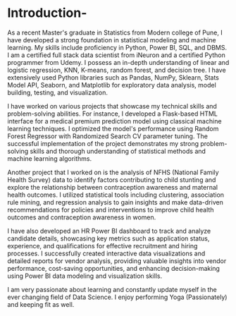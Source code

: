 # Introduction-
As a recent Master's graduate in Statistics from Modern college of Pune, I have developed a strong foundation in statistical modeling and machine learning. My skills include proficiency in Python, Power BI, SQL, and DBMS. I am a certified full stack data scientist from iNeuron and a certified Python programmer from Udemy.
I possess an in-depth understanding of linear and logistic regression, KNN, K-means, random forest, and decision tree. I have extensively used Python libraries such as Pandas, NumPy, Sklearn, Stats Model API, Seaborn, and Matplotlib for exploratory data analysis, model building, testing, and visualization.

I have worked on various projects that showcase my technical skills and problem-solving abilities. For instance, I developed a Flask-based HTML interface for a medical premium prediction model using classical machine learning techniques. I optimized the model's performance using Random Forest Regressor with Randomized Search CV parameter tuning. The successful implementation of the project demonstrates my strong problem-solving skills and thorough understanding of statistical methods and machine learning algorithms.

Another project that I worked on is the analysis of NFHS (National Family Health Survey) data to identify factors contributing to child stunting and explore the relationship between contraception awareness and maternal health outcomes. I utilized statistical tools including clustering, association rule mining, and regression analysis to gain insights and make data-driven recommendations for policies and interventions to improve child health outcomes and contraception awareness in women.

I have also developed an HR Power BI dashboard to track and analyze candidate details, showcasing key metrics such as application status, experience, and qualifications for effective recruitment and hiring processes. I successfully created interactive data visualizations and detailed reports for vendor analysis, providing valuable insights into vendor performance, cost-saving opportunities, and enhancing decision-making using Power BI data modeling and visualization skills.

I am very passionate about learning and constantly update myself in the ever changing field of Data Science. I enjoy performing Yoga (Passionately) and keeping fit as well.
